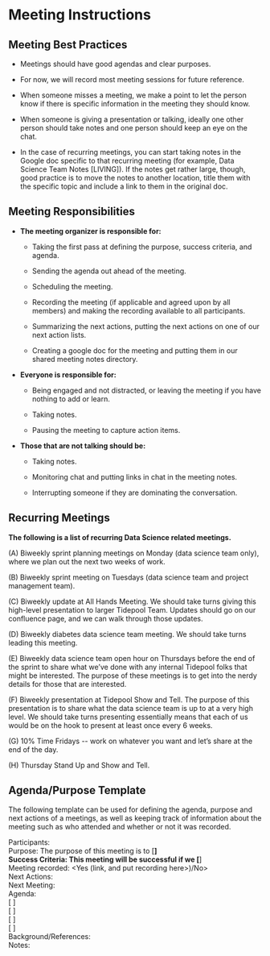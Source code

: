 # Meeting Instructions

## Meeting Best Practices
* Meetings should have good agendas and clear purposes.

* For now, we will record most meeting sessions for future reference. 

* When someone misses a meeting, we make a point to let the person 
know if there is specific information in the meeting they should know.

* When someone is giving a presentation or talking, ideally one other person should take notes and 
one person should keep an eye on the chat.

* In the case of recurring meetings, you can start taking notes in the Google doc 
specific to that recurring meeting (for example, Data Science Team Notes [LIVING]). If the notes 
get rather large, though, good practice is to move the notes to another location, title them 
with the specific topic and include a link to them in the original doc.

## Meeting Responsibilities

* **The meeting organizer is responsible for:**
    
    * Taking the first pass at defining the purpose, success criteria, and agenda.

    * Sending the agenda out ahead of the meeting.

    * Scheduling the meeting.
    
    * Recording the meeting (if applicable and agreed upon by all members) 
    and making the recording available to all participants.

    * Summarizing the next actions, putting the next actions on one of our next action lists.

    * Creating a google doc for the meeting and putting them in our shared meeting notes directory.

* **Everyone is responsible for:**

    * Being engaged and not distracted, or leaving the meeting if you have nothing to add or learn.

    * Taking notes.

    * Pausing the meeting to capture action items.
    
* **Those that are not talking should be:**

    * Taking notes.

    * Monitoring chat and putting links in chat in the meeting notes.

    * Interrupting someone if they are dominating the conversation.


## Recurring Meetings

**The following is a list of recurring Data Science related meetings.**

(A) Biweekly sprint planning meetings on Monday (data science team only), 
where we plan out the next two weeks of work.

(B) Biweekly sprint meeting on Tuesdays (data science team and project management team).

(C) Biweekly update at All Hands Meeting. We should take turns giving this high-level 
presentation to larger Tidepool Team. Updates should go on our confluence page, and 
we can walk through those updates. 

(D) Biweekly diabetes data science team meeting. We should take turns leading this meeting.

(E) Biweekly data science team open hour on Thursdays before the end of the sprint to share 
what we’ve done with any internal Tidepool folks that might be interested. 
The purpose of these meetings is to get into the nerdy details for those that are interested.

(F) Biweekly presentation at Tidepool Show and Tell. 
The purpose of this presentation is to share what the data science team 
is up to at a very high level. We should take turns presenting
essentially means that each of us would be on the hook to present at least once every 6 weeks.

(G) 10% Time Fridays -- work on whatever you want and let’s share at the end of the day. 

(H) Thursday Stand Up and Show and Tell.


## Agenda/Purpose Template
The following template can be used for defining the agenda, purpose and next actions of a meetings, as
well as keeping track of information about the meeting such as who attended and whether or not it was recorded.

Participants: <br>
Purpose: The purpose of this meeting is to [____] <br>
Success Criteria: This meeting will be successful if we [____] <br>
Meeting recorded: <Yes (link, and put recording here>)/No> <br>
Next Actions:<br>
Next Meeting:<br>
Agenda:<br>
[ ] <br>
[ ] <br>
[ ] <br>
[ ] <br>
Background/References:<br>
Notes:<br>


 




